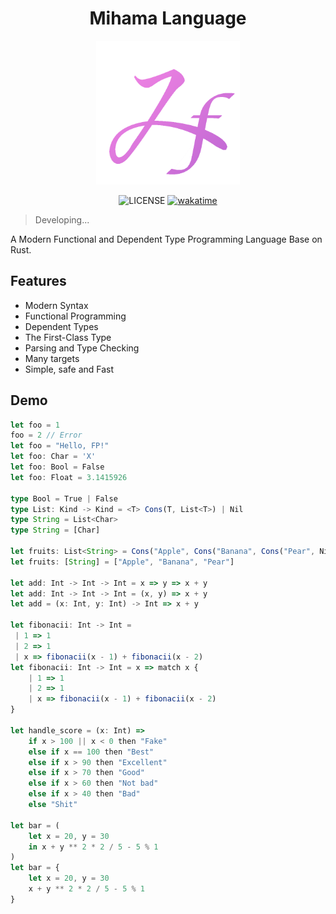 <!-- markdownlint-disable-next-line -->
<div align="center">

# Mihama Language

<!-- markdownlint-disable-next-line -->
<img src="./extension/icons/icon.png" width="230" />

![LICENSE](https://img.shields.io/badge/license-BCU-c06ac9) [![wakatime](https://wakatime.com/badge/user/018dc603-712a-4205-a226-d4c9ccd0d02b/project/5a7b91ab-6432-4729-8b56-bc6b70c9b93e.svg)](https://wakatime.com/badge/user/018dc603-712a-4205-a226-d4c9ccd0d02b/project/5a7b91ab-6432-4729-8b56-bc6b70c9b93e)

</div>

> Developing...

A Modern Functional and Dependent Type Programming Language Base on Rust.

## Features

- Modern Syntax
- Functional Programming
- Dependent Types
- The First-Class Type
- Parsing and Type Checking
- Many targets
- Simple, safe and Fast

## Demo

```ts
let foo = 1
foo = 2 // Error
let foo = "Hello, FP!"
let foo: Char = 'X'
let foo: Bool = False
let foo: Float = 3.1415926

type Bool = True | False
type List: Kind -> Kind = <T> Cons(T, List<T>) | Nil
type String = List<Char>
type String = [Char]

let fruits: List<String> = Cons("Apple", Cons("Banana", Cons("Pear", Nil)))
let fruits: [String] = ["Apple", "Banana", "Pear"]

let add: Int -> Int -> Int = x => y => x + y
let add: Int -> Int -> Int = (x, y) => x + y
let add = (x: Int, y: Int) -> Int => x + y

let fibonacii: Int -> Int =
 | 1 => 1
 | 2 => 1
 | x => fibonacii(x - 1) + fibonacii(x - 2)
let fibonacii: Int -> Int = x => match x {
    | 1 => 1
    | 2 => 1
    | x => fibonacii(x - 1) + fibonacii(x - 2)
}

let handle_score = (x: Int) =>
    if x > 100 || x < 0 then "Fake"
    else if x == 100 then "Best"
    else if x > 90 then "Excellent"
    else if x > 70 then "Good"
    else if x > 60 then "Not bad"
    else if x > 40 then "Bad"
    else "Shit"

let bar = (
    let x = 20, y = 30
    in x + y ** 2 * 2 / 5 - 5 % 1
)
let bar = {
    let x = 20, y = 30
    x + y ** 2 * 2 / 5 - 5 % 1
}
```
